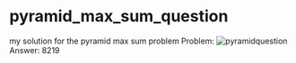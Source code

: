 # pyramid_max_sum_question
my solution for the pyramid max sum problem
Problem:
![pyramidquestion](https://user-images.githubusercontent.com/76619699/174676545-2d90bf4a-826f-4832-846c-ef1a773f28e9.jpg)
Answer: 8219
